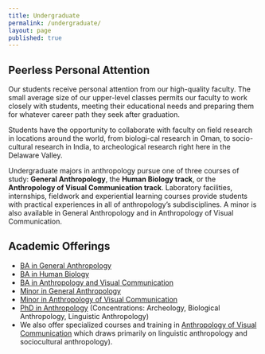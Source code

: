 ```yaml
---
title: Undergraduate
permalink: /undergraduate/
layout: page
published: true
---
```


## Peerless Personal Attention

Our students receive personal attention from our high-quality faculty. The small average size of our upper-level classes permits our faculty to work closely with students, meeting their educational needs and preparing them for whatever career path they seek after graduation.

Students have the opportunity to collaborate with faculty on field research in locations around the world, from biologi-cal research in Oman, to socio-cultural research in India, to archeological research right here in the Delaware Valley.

Undergraduate majors in anthropology pursue one of three courses of study: **General Anthropology**, the **Human Biology track**, or the **Anthropology of Visual Communication track**. Laboratory facilities, internships, fieldwork and experiential learning courses provide students with practical experiences in all of anthropology’s subdisciplines. A minor is also available in General Anthropology and in Anthropology of Visual Communication.

## Academic Offerings

 - [BA in General Anthropology](http://bulletin.temple.edu/undergraduate/liberal-arts/anthropology/general-anthropology-major/)
 - [BA in Human Biology](http://bulletin.temple.edu/undergraduate/liberal-arts/anthropology/human-biology-concentration/)
 - [BA in Anthropology and Visual Communication](http://bulletin.temple.edu/undergraduate/liberal-arts/anthropology/visual-anthropology-concentration/)
 - [Minor in General Anthropology](http://bulletin.temple.edu/undergraduate/liberal-arts/anthropology/general_anthropology-minor/)
 - [Minor in Anthropology of Visual Communication](http://bulletin.temple.edu/undergraduate/liberal-arts/anthropology/visual-anthropology-minor/)
 - [PhD in Anthropology](http://bulletin.temple.edu/graduate/scd/cla/anthropology-phd/) (Concentrations: Archeology, Biological Anthropology, Linguistic Anthropology)
 - We also offer specialized courses and training in [Anthropology of Visual Communication](http://bulletin.temple.edu/graduate/scd/cla/anthropology-phd/#text) which draws primarily on linguistic anthropology and sociocultural anthropology).
